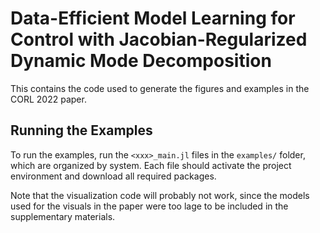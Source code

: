 # Data-Efficient Model Learning for Control with Jacobian-Regularized Dynamic Mode Decomposition

This contains the code used to generate the figures and examples in the CORL 2022 
paper.

## Running the Examples
To run the examples, run the `<xxx>_main.jl` files in the `examples/` folder, which are 
organized by system. Each file should activate the project environment and download all
required packages.

Note that the visualization code will probably not work, since the models used for the 
visuals in the paper were too lage to be included in the supplementary materials.
